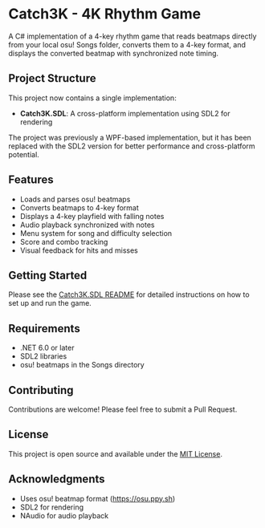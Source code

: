 # Catch3K - 4K Rhythm Game

A C# implementation of a 4-key rhythm game that reads beatmaps directly from your local osu! Songs folder, converts them to a 4-key format, and displays the converted beatmap with synchronized note timing.

## Project Structure

This project now contains a single implementation:

- **Catch3K.SDL**: A cross-platform implementation using SDL2 for rendering

The project was previously a WPF-based implementation, but it has been replaced with the SDL2 version for better performance and cross-platform potential.

## Features

- Loads and parses osu! beatmaps
- Converts beatmaps to 4-key format
- Displays a 4-key playfield with falling notes
- Audio playback synchronized with notes
- Menu system for song and difficulty selection
- Score and combo tracking
- Visual feedback for hits and misses

## Getting Started

Please see the [Catch3K.SDL README](Catch3K.SDL/README.md) for detailed instructions on how to set up and run the game.

## Requirements

- .NET 6.0 or later
- SDL2 libraries
- osu! beatmaps in the Songs directory

## Contributing

Contributions are welcome! Please feel free to submit a Pull Request.

## License

This project is open source and available under the [MIT License](LICENSE).

## Acknowledgments

- Uses osu! beatmap format (https://osu.ppy.sh)
- SDL2 for rendering
- NAudio for audio playback 
